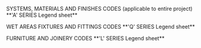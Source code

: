 <p>SYSTEMS, MATERIALS AND FINISHES CODES (applicable to entire project) **'A' SERIES Legend sheet**</p>

<p>WET AREAS FIXTURES AND FITTINGS CODES **'Q' SERIES Legend sheet**</p>

<p>FURNITURE AND JOINERY CODES **'L' SERIES Legend sheet**</p>